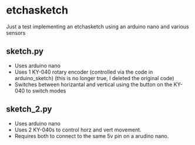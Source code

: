 # etchasketch
Just a test implementing an etchasketch using an arduino nano and various sensors 

## sketch.py 

+ Uses arduino nano
+ Uses 1 KY-040 rotary encoder (controlled via the code in arduino_sketch) (this is no longer true, I deleted the original code)
+ Switches between horizantal and vertical using the button on the KY-040 to switch modes

## sketch_2.py

+ Uses arduino nano
+ Uses 2 KY-040s to control horz and vert movement. 
+ Requires both to connect to the same 5v pin on a arudino nano.
